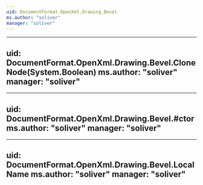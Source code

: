 ```yaml
---
uid: DocumentFormat.OpenXml.Drawing.Bevel
ms.author: "soliver"
manager: "soliver"
---
```


---
uid: DocumentFormat.OpenXml.Drawing.Bevel.CloneNode(System.Boolean)
ms.author: "soliver"
manager: "soliver"
---

---
uid: DocumentFormat.OpenXml.Drawing.Bevel.#ctor
ms.author: "soliver"
manager: "soliver"
---

---
uid: DocumentFormat.OpenXml.Drawing.Bevel.LocalName
ms.author: "soliver"
manager: "soliver"
---
